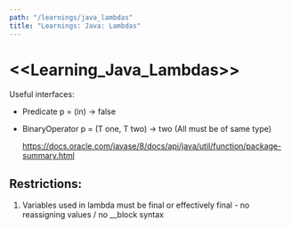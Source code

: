 ```yaml
---
path: "/learnings/java_lambdas"
title: "Learnings: Java: Lambdas"
---
```


<<Learning_Java_Lambdas>>
====================================

Useful interfaces:

  * Predicate<T>  p = (in) -> false
  * BinaryOperator<T> p = (T one, T two) -> two
    (All must be of same type)
    
    
    https://docs.oracle.com/javase/8/docs/api/java/util/function/package-summary.html

Restrictions:
-----------------------

  1. Variables used in lambda must be final or effectively final - no reassigning values / no __block syntax
